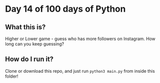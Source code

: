 # Day 14 of 100 days of Python

## What this is?
Higher or Lower game - guess who has more followers on Instagram. How long can you keep guessing?

## How do I run it?
Clone or download this repo, and just run `python3 main.py` from inside this folder!

